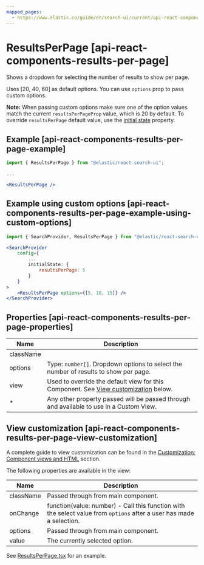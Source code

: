 ```yaml
---
mapped_pages:
  - https://www.elastic.co/guide/en/search-ui/current/api-react-components-results-per-page.html
---
```


# ResultsPerPage [api-react-components-results-per-page]

Shows a dropdown for selecting the number of results to show per page.

Uses [20, 40, 60] as default options. You can use `options` prop to pass custom options.

**Note:** When passing custom options make sure one of the option values match the current `resultsPerPageProp` value, which is 20 by default. To override `resultsPerPage` default value, use the [initial state](/reference/api-react-search-provider.md#api-react-search-provider-initial-state) property.


## Example [api-react-components-results-per-page-example]

```jsx
import { ResultsPerPage } from "@elastic/react-search-ui";

...

<ResultsPerPage />
```


## Example using custom options [api-react-components-results-per-page-example-using-custom-options]

```jsx
import { SearchProvider, ResultsPerPage } from "@elastic/react-search-ui";

<SearchProvider
    config={
        ...
        initialState: {
            resultsPerPage: 5
        }
    }
>
    <ResultsPerPage options={[5, 10, 15]} />
</SearchProvider>
```


## Properties [api-react-components-results-per-page-properties]

| Name | Description |
| --- | --- |
| className |  |
| options | Type: `number[]`. Dropdown options to select the number of results to show per page. |
| view | Used to override the default view for this Component. See [View customization](#api-react-components-results-per-page-view-customization) below. |
| * | Any other property passed will be passed through and available to use in a Custom View. |


## View customization [api-react-components-results-per-page-view-customization]

A complete guide to view customization can be found in the [Customization: Component views and HTML](/reference/basic-usage.md#guides-customizing-styles-and-html-customizing-html) section.

The following properties are available in the view:

| Name | Description |
| --- | --- |
| className | Passed through from main component. |
| onChange | function(value: number) - Call this function with the select value from `options` after a user has made a selection. |
| options | Passed through from main component. |
| value | The currently selected option. |

See [ResultsPerPage.tsx](https://github.com/elastic/search-ui/blob/main/packages/react-search-ui-views/src/ResultsPerPage.tsx) for an example.
